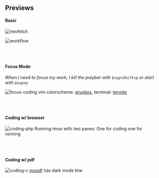 ## Previews
#### Basic
![neofetch](https://raw.githubusercontent.com/ihsanturk/archrice/master/preview_images/neofetch.png)

![workflow](https://raw.githubusercontent.com/ihsanturk/archrice/master/preview_images/base_workflow.png)

<br><br/>
#### Focus Mode
*When I need to focus my work, I kill the polybar with `$sup+Shift+p` or start with `$sup+p`*

![focus-coding](https://raw.githubusercontent.com/ihsanturk/archrice/master/preview_images/focus_mode.png)
vim colorscheme: [gruvbox](https://github.com/morhetz/gruvbox), terminal: [termite](https://github.com/thestinger/termite)

<br><br/>
#### Coding w/ browser
![coding-php](https://raw.githubusercontent.com/ihsanturk/archrice/master/preview_images/coding_php.png)
Running tmux with two panes: One for coding one for running

<br><br/>
#### Coding w/ pdf
![coding-c](https://raw.githubusercontent.com/ihsanturk/archrice/master/preview_images/coding_c.png)
[mupdf](https://mupdf.com/) has dark mode btw
